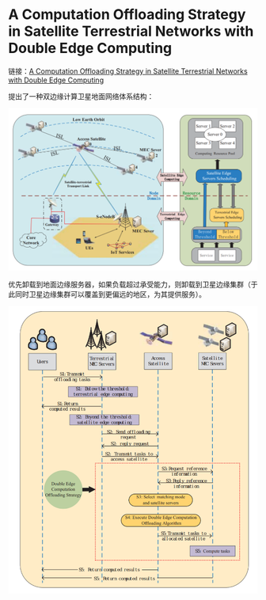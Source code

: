 # A Computation Offloading Strategy in Satellite Terrestrial Networks with Double Edge Computing

链接：[A Computation Offloading Strategy in Satellite Terrestrial Networks with Double Edge Computing](https://ieeexplore.ieee.org/abstract/document/8689224)

提出了一种双边缘计算卫星地面网络体系结构：

![](imgs/double-edge-computing/img1.png)

优先卸载到地面边缘服务器，如果负载超过承受能力，则卸载到卫星边缘集群（于此同时卫星边缘集群可以覆盖到更偏远的地区，为其提供服务）。

![](imgs/double-edge-computing/img2.png)